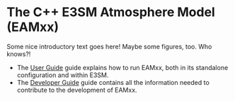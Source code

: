 # The C++ E3SM Atmosphere Model (EAMxx)

 Some nice introductory text goes here! Maybe some figures, too. Who knows?!

* The [User Guide](user/index.md) guide explains how to run EAMxx, both in
  its standalone configuration and within E3SM.
* The [Developer Guide](developer/index.md) guide contains all the information needed
  to contribute to the development of EAMxx.
